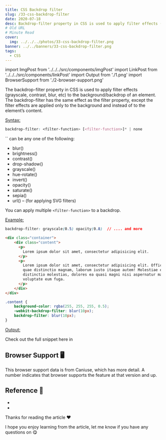 ```yaml
---
title: CSS Backdrop filter
slug: /33-css-backdrop-filter
date: 2020-07-18
desc: Backdrop-filter property in CSS is used to apply filter effects (grayscale, contrast, blur, etc) to the background/backdrop of an element.
# Old URL
# Minute Read
cover:
  img: ../../../photos/33-css-backdrop-filter.png
banner: ../../banners/33-css-backdrop-filter.png
tags:
  - CSS
---
```


import ImgPost from '../../../src/components/imgPost'
import LinkPost from '../../../src/components/linkPost'
import Output from './1.png'
import BrowserSupport from './2-browser-support.png'

<p><span class='first-letter'>T</span>he backdrop-filter property in CSS is used to apply filter effects (grayscale, contrast, blur, etc) to the background/backdrop of an element. The backdrop-filter has the same effect as the filter property, except the filter effects are applied only to the background and instead of to the element’s content.</p>

<u>Syntax:</u>

```css
backdrop-filter: <filter-function> [<filter-function>]* | none
```

<p>`<filter-function>` can be any one of the following:</p>

- blur()
- brightness()
- contrast()
- drop-shadow()
- grayscale()
- hue-rotate()
- invert()
- opacity()
- saturate()
- sepia()
- url() – (for applying SVG filters)

You can apply multiple `<filter-function>` to a backdrop.

<u>Example:</u>

```css
backdrop-filter: grayscale(0.5) opacity(0.8)  // .... and more
```

```html
<div class="container">
    <div class="content">
      <p>
        Lorem ipsum dolor sit amet, consectetur adipisicing elit.
      </p>
      <p>
        Lorem ipsum dolor sit amet, consectetur adipisicing elit. Officiis,
        quae distinctio magnam, laborum iusto itaque autem! Molestiae enim
        distinctio molestias, dolores ea quasi magni nisi aspernatur magnam,
        voluptate eum fuga.
      </p>
    </div>
</div>
```

```css
.content {
    background-color: rgba(255, 255, 255, 0.5);
    -webkit-backdrop-filter: blur(10px);
    backdrop-filter: blur(10px);
}
```

<u>Output:</u>

<ImgPost src={Output} alt='css backdrop filter' width={60} margin="2rem 0" />

Check out the full snippet here in <LinkPost href='https://codepen.io/suprabhasupi/pen/OJMayNp' name='@codepen' />

## Browser Support 🖥

This browser support data is from Caniuse, which has more detail. A number indicates that browser supports the feature at that version and up.

<ImgPost src={BrowserSupport} alt='browser support for css backdrop filter' />

## Reference 🧐

- <LinkPost href='https://developer.mozilla.org/en-US/docs/Web/CSS/backdrop-filter' name='MDN Backdrop filter' />
- <LinkPost href='https://css-tricks.com/almanac/properties/b/backdrop-filter/' name='CSS Trciks Example' />

Thanks for reading the article ❤️

I hope you enjoy learning from the article, let me know if you have any questions on <LinkPost href='https://twitter.com/suprabhasupi' name='@suprabhasupi' /> 😋
